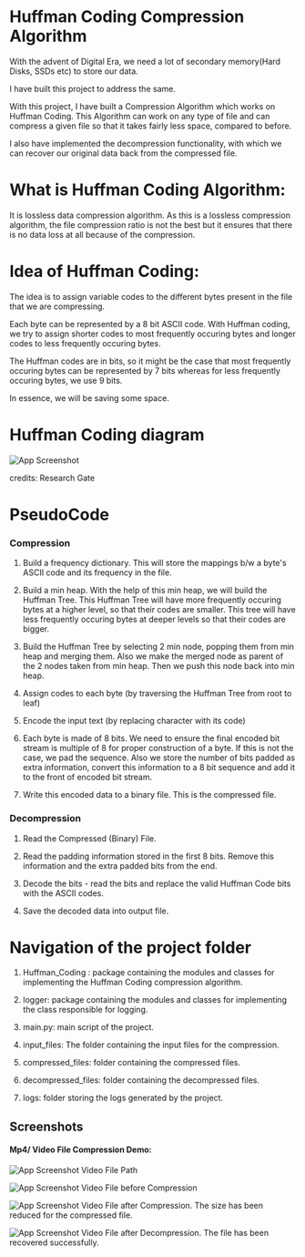 
# Huffman Coding Compression Algorithm

With the advent of Digital Era, we need a lot of secondary memory(Hard Disks, SSDs etc) to store our
data. 

I have built this project to address the same.

With this project, I have built a Compression Algorithm which works on 
Huffman Coding. This Algorithm can work on any type of file and can compress 
a given file so that it takes fairly less space, compared to before.

I also have implemented the decompression functionality, with which we can recover 
our original data back from the compressed file.


# What is Huffman Coding Algorithm:

It is lossless data compression algorithm. As this is a lossless compression
algorithm, the file compression ratio is not the best but it ensures that there is
no data loss at all because of the compression.

# Idea of Huffman Coding:

The idea is to assign variable codes to the different bytes present in the file that we are compressing.

Each byte can be represented by a 8 bit ASCII code.
With Huffman coding, we try to assign shorter codes to most frequently occuring bytes and longer codes to less
frequently occuring bytes. 

The Huffman codes are in bits, so it might be the case that most frequently occuring bytes can be 
represented by 7 bits whereas for less frequently occuring bytes, we use 9 bits.

In essence, we will be saving some space.

# Huffman Coding diagram

![App Screenshot](screenshots/Huffman-encoding-procedure.png?raw=true)


credits: Research Gate



# PseudoCode

### Compression
1) Build a frequency dictionary. This will store the mappings b/w a byte's ASCII code and its frequency in the file.

2) Build a min heap. With the help of this min heap, we will build the Huffman Tree. This Huffman Tree will have more frequently occuring 
bytes at a higher level, so that their codes are smaller. This tree will have less frequently occuring bytes at deeper levels so that their codes are bigger.

3) Build the Huffman Tree by selecting 2 min node, popping them from min heap and merging them. Also we make the merged node as parent of the 2 nodes taken from min heap. Then we push this node back into min heap.

4) Assign codes to each byte (by traversing the Huffman Tree from root to leaf)

5) Encode the input text (by replacing character with its code)

6) Each byte is made of 8 bits. We need to ensure the final encoded bit stream is multiple of 8 for proper construction of a byte.
If this is not the case, we pad the sequence. Also we store the number of bits padded as extra information, convert this information to a 8 bit sequence and add it to the front of encoded bit stream. 

7) Write this encoded data to a binary file. This is the compressed file.


### Decompression

1) Read the Compressed (Binary) File.

2) Read the padding information stored in the first 8 bits. Remove this information and the extra padded bits from the end.

3) Decode the bits - read the bits and replace the valid Huffman Code bits with the ASCII codes.

4) Save the decoded data into output file.

# Navigation of the project folder

1) Huffman_Coding : package containing the modules and classes for implementing the Huffman Coding compression algorithm.

2) logger: package containing the modules and classes for implementing the class responsible for logging.

3) main.py: main script of the project.

4) input_files: The folder containing the input files for the compression.

5) compressed_files: folder containing the compressed files.

6) decompressed_files: folder containing the decompressed files.

7) logs: folder storing the logs generated by the project.







## Screenshots

#### Mp4/ Video File Compression Demo:


![App Screenshot](screenshots/video/video%20input%20file.JPG)
Video File Path


![App Screenshot](screenshots/video/video%20file%20before%20compression.JPG)
Video File before Compression


![App Screenshot](screenshots/video/video%20file%20after%20compression.JPG)
Video File after Compression. The size has been reduced for the compressed file.


![App Screenshot](screenshots/video/video%20file%20after%20decompression.JPG)
Video File after Decompression. The file has been recovered successfully.




